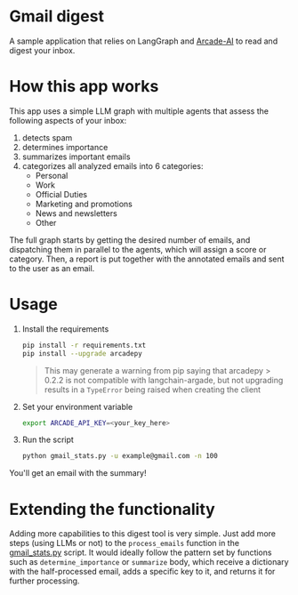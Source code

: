 # Gmail digest 

A sample application that relies on LangGraph and [Arcade-AI](https://github.com/ArcadeAI/arcade-ai) to read and digest 
your inbox.

# How this app works

This app uses a simple LLM graph with multiple agents that assess the following
aspects of your inbox:

1. detects spam
2. determines importance
3. summarizes important emails
4. categorizes all analyzed emails into 6 categories: 
   - Personal
   - Work
   - Official Duties
   - Marketing and promotions
   - News and newsletters
   - Other

The full graph starts by getting the desired number of emails, and dispatching
them in parallel to the agents, which will assign a score or category. Then, 
a report is put together with the annotated emails and sent to the user as an
email.

# Usage

1. Install the requirements
    ```bash
    pip install -r requirements.txt
    pip install --upgrade arcadepy
    ```
    > This may generate a warning from pip saying that arcadepy > 0.2.2 is not
    > compatible with langchain-argade, but not upgrading results in a 
    > `TypeError` being raised when creating the client


2. Set your environment variable
    ```bash
    export ARCADE_API_KEY=<your_key_here>
    ```

3. Run the script
    ```bash
    python gmail_stats.py -u example@gmail.com -n 100
    ```

You'll get an email with the summary!

# Extending the functionality

Adding more capabilities to this digest tool is very simple. Just add more steps
(using LLMs or not) to the `process_emails` function in the 
[gmail_stats.py](gmail_stats.py) script. It would ideally follow the pattern set
by functions such as `determine_importance` or `summarize` body, which receive
a dictionary with the half-processed email, adds a specific key to it, and 
returns it for further processing.
